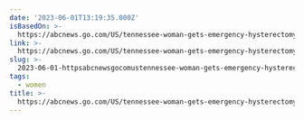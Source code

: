 ```yaml
---
date: '2023-06-01T13:19:35.000Z'
isBasedOn: >-
  https://abcnews.go.com/US/tennessee-woman-gets-emergency-hysterectomy-after-doctors-deny/story?id=99457461
link: >-
  https://abcnews.go.com/US/tennessee-woman-gets-emergency-hysterectomy-after-doctors-deny/story?id=99457461
slug: >-
  2023-06-01-httpsabcnewsgocomustennessee-woman-gets-emergency-hysterectomy-after-doctors-denystoryid99457461
tags:
  - women
title: >-
  https://abcnews.go.com/US/tennessee-woman-gets-emergency-hysterectomy-after-doctors-deny/story?id=99457461
---
```



